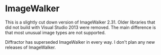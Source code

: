 ImageWalker
===========

This is a slightly cut down version of ImageWalker 2.31. Older libraries that did not build with Visual Studio 2013 were removed. The main difference is that most unusual image types are not supported.

Diffractor has superseded ImageWalker in every way. I don't plan any new releases of ImageWalker.
